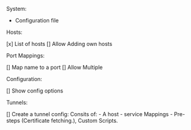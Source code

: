 System:

- Configuration file

Hosts:

[x] List of hosts
[] Allow Adding own hosts

Port Mappings:

[] Map name to a port
[] Allow Multiple

Configuration:

[] Show config options

Tunnels:

[] Create a tunnel config:
Consits of: - A host - service Mappings - Pre-steps (Certificate fetching.), Custom Scripts.
